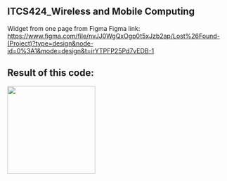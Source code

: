 ## ITCS424_Wireless and Mobile Computing
Widget from one page from Figma
Figma link: https://www.figma.com/file/nvJJ0WgQxOgp0t5xJzb2ap/Lost%26Found-(Project)?type=design&node-id=0%3A1&mode=design&t=irYTPFP25Pd7vEDB-1

## Result of this code:

<img src="https://github.com/qndska/Widgetfromfigma/assets/106175374/8aa0317d-db3e-4275-b83c-a0dbd67ddb48" width="200"/>

